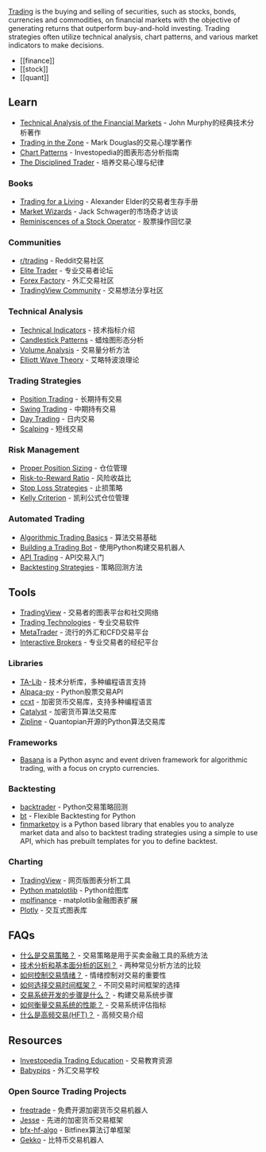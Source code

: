 [Trading](https://www.investopedia.com/terms/t/trading.asp) is the buying and selling of securities, such as stocks, bonds, currencies and commodities, on financial markets with the objective of generating returns that outperform buy-and-hold investing. Trading strategies often utilize technical analysis, chart patterns, and various market indicators to make decisions.

- [[finance]]
- [[stock]]
- [[quant]]


## Learn
- [Technical Analysis of the Financial Markets](https://www.amazon.com/Technical-Analysis-Financial-Markets-Comprehensive/dp/0735200661) - John Murphy的经典技术分析著作
- [Trading in the Zone](https://www.amazon.com/Trading-Zone-Confidence-Discipline-Attitude/dp/0735201447) - Mark Douglas的交易心理学著作
- [Chart Patterns](https://www.investopedia.com/articles/technical/112601.asp) - Investopedia的图表形态分析指南
- [The Disciplined Trader](https://www.amazon.com/Disciplined-Trader-Developing-Winning-Attitudes/dp/0132157519) - 培养交易心理与纪律

### Books
- [Trading for a Living](https://www.amazon.com/Trading-Living-Psychology-Tactics-Management/dp/0471592242) - Alexander Elder的交易者生存手册
- [Market Wizards](https://www.amazon.com/Market-Wizards-Updated-Interviews-Traders/dp/1118273052) - Jack Schwager的市场奇才访谈
- [Reminiscences of a Stock Operator](https://www.amazon.com/Reminiscences-Stock-Operator-Edwin-Lef%C3%A8vre/dp/0471770884) - 股票操作回忆录

### Communities
- [r/trading](https://www.reddit.com/r/trading/) - Reddit交易社区
- [Elite Trader](https://www.elitetrader.com/) - 专业交易者论坛
- [Forex Factory](https://www.forexfactory.com/) - 外汇交易社区
- [TradingView Community](https://www.tradingview.com/ideas/) - 交易想法分享社区

### Technical Analysis
- [Technical Indicators](https://www.investopedia.com/terms/t/technicalindicator.asp) - 技术指标介绍
- [Candlestick Patterns](https://www.investopedia.com/trading/candlestick-charting-what-is-it/) - 蜡烛图形态分析
- [Volume Analysis](https://www.investopedia.com/articles/technical/02/091802.asp) - 交易量分析方法
- [Elliott Wave Theory](https://www.investopedia.com/articles/technical/111401.asp) - 艾略特波浪理论

### Trading Strategies
- [Position Trading](https://www.investopedia.com/terms/p/positiontrader.asp) - 长期持有交易
- [Swing Trading](https://www.investopedia.com/terms/s/swingtrading.asp) - 中期持有交易
- [Day Trading](https://www.investopedia.com/terms/d/daytrader.asp) - 日内交易
- [Scalping](https://www.investopedia.com/articles/trading/02/081902.asp) - 短线交易

### Risk Management
- [Proper Position Sizing](https://www.investopedia.com/articles/trading/09/determine-position-size.asp) - 仓位管理
- [Risk-to-Reward Ratio](https://www.investopedia.com/terms/r/riskrewardratio.asp) - 风险收益比
- [Stop Loss Strategies](https://www.investopedia.com/articles/active-trading/091813/which-stop-loss-order-best-your-strategy.asp) - 止损策略
- [Kelly Criterion](https://www.investopedia.com/articles/trading/04/091504.asp) - 凯利公式仓位管理

### Automated Trading
- [Algorithmic Trading Basics](https://www.investopedia.com/articles/active-trading/101014/basics-algorithmic-trading-concepts-and-examples.asp) - 算法交易基础
- [Building a Trading Bot](https://www.datacamp.com/tutorial/finance-python-trading) - 使用Python构建交易机器人
- [API Trading](https://medium.com/swlh/build-a-cryptocurrency-trading-bot-with-r-1445c429e1a1) - API交易入门
- [Backtesting Strategies](https://www.investopedia.com/articles/trading/05/030205.asp) - 策略回测方法


## Tools
- [TradingView](https://www.tradingview.com/) - 交易者的图表平台和社交网络
- [Trading Technologies](https://www.tradingtechnologies.com/) - 专业交易软件
- [MetaTrader](https://www.metatrader4.com/) - 流行的外汇和CFD交易平台
- [Interactive Brokers](https://www.interactivebrokers.com/) - 专业交易者的经纪平台

### Libraries
- [TA-Lib](https://ta-lib.org/) - 技术分析库，多种编程语言支持
- [Alpaca-py](https://github.com/alpacahq/alpaca-py) - Python股票交易API
- [ccxt](https://github.com/ccxt/ccxt) - 加密货币交易库，支持多种编程语言
- [Catalyst](https://github.com/enigmampc/catalyst) - 加密货币算法交易库
- [Zipline](https://github.com/quantopian/zipline) - Quantopian开源的Python算法交易库

### Frameworks
- [Basana](https://github.com/gbeced/basana) is a Python async and event driven framework for algorithmic trading, with a focus on crypto currencies.

### Backtesting
- [backtrader](https://github.com/backtrader/backtrader) - Python交易策略回测
- [bt](https://github.com/pmorissette/bt) - Flexible Backtesting for Python
- [finmarketpy](https://github.com/cuemacro/finmarketpy) is a Python based library that enables you to analyze market data and also to backtest trading strategies using a simple to use API, which has prebuilt templates for you to define backtest.

### Charting
- [TradingView](https://www.tradingview.com/) - 网页版图表分析工具
- [Python matplotlib](https://matplotlib.org/) - Python绘图库
- [mplfinance](https://github.com/matplotlib/mplfinance) - matplotlib金融图表扩展
- [Plotly](https://plotly.com/) - 交互式图表库


## FAQs
- [什么是交易策略？](https://www.investopedia.com/ask/answers/063015/what-are-some-best-trading-strategies-high-volatility-market.asp) - 交易策略是用于买卖金融工具的系统方法
- [技术分析和基本面分析的区别？](https://www.investopedia.com/ask/answers/difference-between-fundamental-and-technical-analysis/) - 两种常见分析方法的比较
- [如何控制交易情绪？](https://www.investopedia.com/articles/trading/03/080603.asp) - 情绪控制对交易的重要性
- [如何选择交易时间框架？](https://www.investopedia.com/articles/trading/11/trading-with-multiple-time-frames.asp) - 不同交易时间框架的选择
- [交易系统开发的步骤是什么？](https://www.investopedia.com/articles/trading/09/how-to-build-a-trading-system.asp) - 构建交易系统步骤
- [如何衡量交易系统的性能？](https://www.investopedia.com/ask/answers/05/sharperatio.asp) - 交易系统评估指标
- [什么是高频交易(HFT)？](https://www.investopedia.com/terms/h/high-frequency-trading.asp) - 高频交易介绍


## Resources
- [Investopedia Trading Education](https://www.investopedia.com/trading-4427765) - 交易教育资源
- [Babypips](https://www.babypips.com/) - 外汇交易学校

### Open Source Trading Projects
- [freqtrade](https://github.com/freqtrade/freqtrade) - 免费开源加密货币交易机器人
- [Jesse](https://github.com/jesse-ai/jesse) - 先进的加密货币交易框架
- [bfx-hf-algo](https://github.com/bitfinexcom/bfx-hf-algo) - Bitfinex算法订单框架
- [Gekko](https://github.com/askmike/gekko) - 比特币交易机器人
